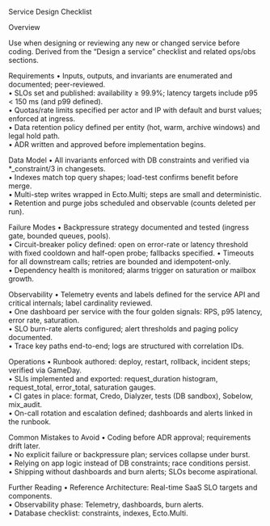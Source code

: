 
Service Design Checklist

Overview

Use when designing or reviewing any new or changed service before coding. Derived from the “Design a service” checklist and related ops/obs sections.  

Requirements
	•	Inputs, outputs, and invariants are enumerated and documented; peer-reviewed.  
	•	SLOs set and published: availability ≥ 99.9%; latency targets include p95 < 150 ms (and p99 defined).  
	•	Quotas/rate limits specified per actor and IP with default and burst values; enforced at ingress.  
	•	Data retention policy defined per entity (hot, warm, archive windows) and legal hold path.  
	•	ADR written and approved before implementation begins.  

Data Model
	•	All invariants enforced with DB constraints and verified via *_constraint/3 in changesets.  
	•	Indexes match top query shapes; load-test confirms benefit before merge.  
	•	Multi-step writes wrapped in Ecto.Multi; steps are small and deterministic.  
	•	Retention and purge jobs scheduled and observable (counts deleted per run).  

Failure Modes
	•	Backpressure strategy documented and tested (ingress gate, bounded queues, pools).  
	•	Circuit-breaker policy defined: open on error-rate or latency threshold with fixed cooldown and half-open probe; fallbacks specified.
	•	Timeouts for all downstream calls; retries are bounded and idempotent-only.  
	•	Dependency health is monitored; alarms trigger on saturation or mailbox growth.  

Observability
	•	Telemetry events and labels defined for the service API and critical internals; label cardinality reviewed.  
	•	One dashboard per service with the four golden signals: RPS, p95 latency, error rate, saturation.  
	•	SLO burn-rate alerts configured; alert thresholds and paging policy documented.  
	•	Trace key paths end-to-end; logs are structured with correlation IDs.  

Operations
	•	Runbook authored: deploy, restart, rollback, incident steps; verified via GameDay.  
	•	SLIs implemented and exported: request_duration histogram, request_total, error_total, saturation gauges.  
	•	CI gates in place: format, Credo, Dialyzer, tests (DB sandbox), Sobelow, mix_audit.  
	•	On-call rotation and escalation defined; dashboards and alerts linked in the runbook.  

Common Mistakes to Avoid
	•	Coding before ADR approval; requirements drift later.  
	•	No explicit failure or backpressure plan; services collapse under burst.  
	•	Relying on app logic instead of DB constraints; race conditions persist.  
	•	Shipping without dashboards and burn alerts; SLOs become aspirational.  

Further Reading
	•	Reference Architecture: Real-time SaaS SLO targets and components.  
	•	Observability phase: Telemetry, dashboards, burn alerts.  
	•	Database checklist: constraints, indexes, Ecto.Multi.  


